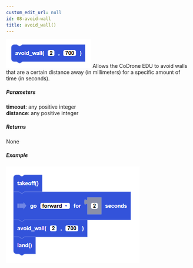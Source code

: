 ```yaml
---
custom_edit_url: null
id: 08-avoid-wall
title: avoid_wall()
---
```


![avoid wall image](avoid_wall.PNG)
Allows the CoDrone EDU to avoid walls that are a certain distance away (in millimeters) for a specific amount of time (in seconds).

##### Parameters
**timeout**: any positive integer <br />
**distance**: any positive integer

##### Returns

None

##### Example

![go at power example](avoid_wall_example.PNG)
